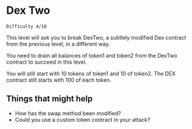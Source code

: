 # Dex Two
`Difficulty 4/10`

This level will ask you to break DexTwo, a subtlely modified Dex contract from the previous level, in a different way.

You need to drain all balances of token1 and token2 from the DexTwo contract to succeed in this level.

You will still start with 10 tokens of token1 and 10 of token2. The DEX contract still starts with 100 of each token.

## Things that might help

* How has the swap method been modified?
* Could you use a custom token contract in your attack?

